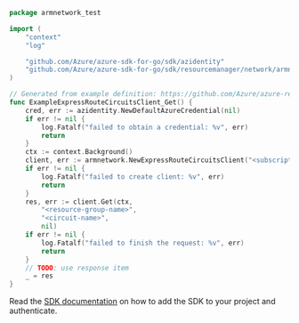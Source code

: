 ```go
package armnetwork_test

import (
	"context"
	"log"

	"github.com/Azure/azure-sdk-for-go/sdk/azidentity"
	"github.com/Azure/azure-sdk-for-go/sdk/resourcemanager/network/armnetwork"
)

// Generated from example definition: https://github.com/Azure/azure-rest-api-specs/tree/main/specification/network/resource-manager/Microsoft.Network/stable/2021-05-01/examples/ExpressRouteCircuitGet.json
func ExampleExpressRouteCircuitsClient_Get() {
	cred, err := azidentity.NewDefaultAzureCredential(nil)
	if err != nil {
		log.Fatalf("failed to obtain a credential: %v", err)
		return
	}
	ctx := context.Background()
	client, err := armnetwork.NewExpressRouteCircuitsClient("<subscription-id>", cred, nil)
	if err != nil {
		log.Fatalf("failed to create client: %v", err)
		return
	}
	res, err := client.Get(ctx,
		"<resource-group-name>",
		"<circuit-name>",
		nil)
	if err != nil {
		log.Fatalf("failed to finish the request: %v", err)
		return
	}
	// TODO: use response item
	_ = res
}
```

Read the [SDK documentation](https://github.com/Azure/azure-sdk-for-go/blob/sdk%2Fresourcemanager%2Fnetwork%2Farmnetwork%2Fv0.5.0/sdk/resourcemanager/network/armnetwork/README.md) on how to add the SDK to your project and authenticate.

